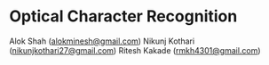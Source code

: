 Optical Character Recognition
=============================

Alok Shah (alokminesh@gmail.com)
Nikunj Kothari (nikunjkothari27@gmail.com)
Ritesh Kakade (rmkh4301@gmail.com)

